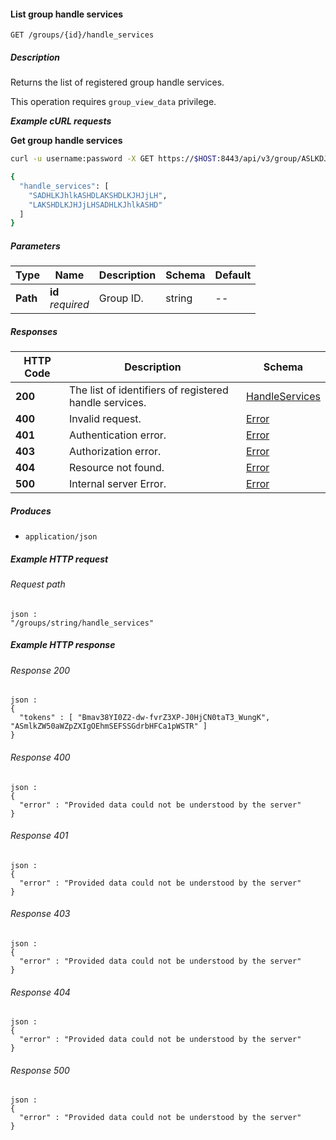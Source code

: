 
<a name="list_group_handle_services"></a>
#### List group handle services
```
GET /groups/{id}/handle_services
```


##### Description
Returns the list of registered group handle services.

This operation requires `group_view_data` privilege.

***Example cURL requests***

**Get group handle services**
```bash
curl -u username:password -X GET https://$HOST:8443/api/v3/group/ASLKDJHAKLJSDHJKASD/handle_services

{
  "handle_services": [
    "SADHLKJhlkASHDLAKSHDLKJHJjLH",
    "LAKSHDLKJHJjLHSADHLKJhlkASHD"
  ]
}
```


##### Parameters

|Type|Name|Description|Schema|Default|
|---|---|---|---|---|
|**Path**|**id**  <br>*required*|Group ID.|string|--|


##### Responses

|HTTP Code|Description|Schema|
|---|---|---|
|**200**|The list of identifiers of registered handle services.|[HandleServices](../definitions/HandleServices.md#handleservices)|
|**400**|Invalid request.|[Error](../definitions/Error.md#error)|
|**401**|Authentication error.|[Error](../definitions/Error.md#error)|
|**403**|Authorization error.|[Error](../definitions/Error.md#error)|
|**404**|Resource not found.|[Error](../definitions/Error.md#error)|
|**500**|Internal server Error.|[Error](../definitions/Error.md#error)|


##### Produces

* `application/json`


##### Example HTTP request

###### Request path
```
json :
"/groups/string/handle_services"
```


##### Example HTTP response

###### Response 200
```
json :
{
  "tokens" : [ "Bmav38YI0Z2-dw-fvrZ3XP-J0HjCN0taT3_WungK", "ASmlkZW50aWZpZXIgOEhmSEFSSGdrbHFCa1pWSTR" ]
}
```


###### Response 400
```
json :
{
  "error" : "Provided data could not be understood by the server"
}
```


###### Response 401
```
json :
{
  "error" : "Provided data could not be understood by the server"
}
```


###### Response 403
```
json :
{
  "error" : "Provided data could not be understood by the server"
}
```


###### Response 404
```
json :
{
  "error" : "Provided data could not be understood by the server"
}
```


###### Response 500
```
json :
{
  "error" : "Provided data could not be understood by the server"
}
```



